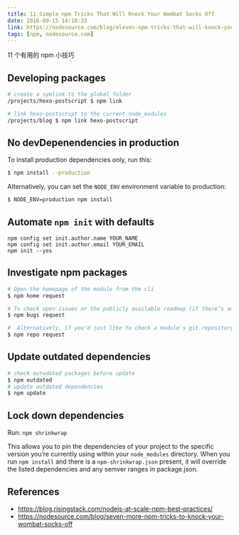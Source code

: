 ```yaml
---
title: 11 Simple npm Tricks That Will Knock Your Wombat Socks Off
date: 2016-09-15 14:18:33
link: https://nodesource.com/blog/eleven-npm-tricks-that-will-knock-your-wombat-socks-off/
tags: [npm, nodesource.com]
---
```

11 个有用的 npm 小技巧
## Developing packages
```bash
# create a symlink to the global folder
/projects/hexo-postscript $ npm link

# link hexo-postscript to the current node_modules
/projects/blog $ npm link hexo-postscript
```
<!--more-->
## No devDepenendencies in production
To install production dependencies only, run this:
```bash
$ npm install --production
```
Alternatively, you can set the `NODE_ENV` environment variable to production:
```bash
$ NODE_ENV=production npm install
```
## Automate `npm init` with defaults
```
npm config set init.author.name YOUR_NAME
npm config set init.author.email YOUR_EMAIL
npm init --yes
```
## Investigate npm packages
```bash
# Open the homepage of the module from the cli
$ npm home request

# To check open issues or the publicly available roadmap (if there’s any)
$ npm bugs request

#  Alternatively, if you'd just like to check a module's git repository, type this:
$ npm repo request
```

## Update outdated dependencies
```bash
# check outedated packages before update
$ npm outdated
# update outdated dependencies
$ npm update
```

## Lock down dependencies
Run: `npm shrinkwrap`

This allows you to pin the dependencies of your project to the specific version you’re currently using within your `node_modules` directory. When you run `npm install` and there is a `npm-shrinkwrap.json` present, it will override the listed dependencies and any semver ranges in package.json.
## References
* https://blog.risingstack.com/nodejs-at-scale-npm-best-practices/
* https://nodesource.com/blog/seven-more-npm-tricks-to-knock-your-wombat-socks-off
